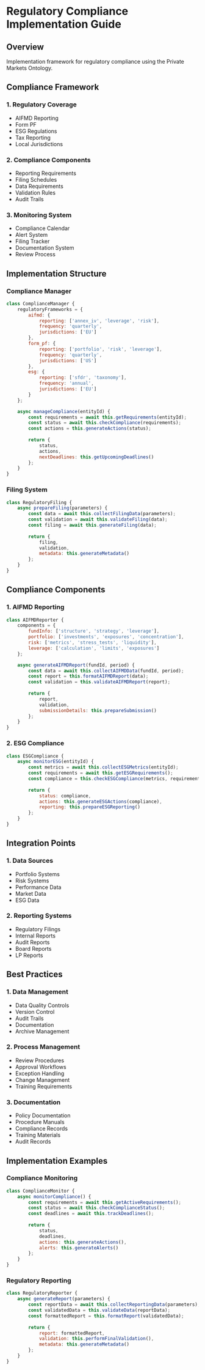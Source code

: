 # Regulatory Compliance Implementation Guide

## Overview
Implementation framework for regulatory compliance using the Private Markets Ontology.

## Compliance Framework

### 1. Regulatory Coverage
- AIFMD Reporting
- Form PF
- ESG Regulations
- Tax Reporting
- Local Jurisdictions

### 2. Compliance Components
- Reporting Requirements
- Filing Schedules
- Data Requirements
- Validation Rules
- Audit Trails

### 3. Monitoring System
- Compliance Calendar
- Alert System
- Filing Tracker
- Documentation System
- Review Process

## Implementation Structure

### Compliance Manager
```javascript
class ComplianceManager {
    regulatoryFrameworks = {
        aifmd: {
            reporting: ['annex_iv', 'leverage', 'risk'],
            frequency: 'quarterly',
            jurisdictions: ['EU']
        },
        form_pf: {
            reporting: ['portfolio', 'risk', 'leverage'],
            frequency: 'quarterly',
            jurisdictions: ['US']
        },
        esg: {
            reporting: ['sfdr', 'taxonomy'],
            frequency: 'annual',
            jurisdictions: ['EU']
        }
    };

    async manageCompliance(entityId) {
        const requirements = await this.getRequirements(entityId);
        const status = await this.checkCompliance(requirements);
        const actions = this.generateActions(status);
        
        return {
            status,
            actions,
            nextDeadlines: this.getUpcomingDeadlines()
        };
    }
}
```

### Filing System
```javascript
class RegulatoryFiling {
    async prepareFiling(parameters) {
        const data = await this.collectFilingData(parameters);
        const validation = await this.validateFiling(data);
        const filing = await this.generateFiling(data);
        
        return {
            filing,
            validation,
            metadata: this.generateMetadata()
        };
    }
}
```

## Compliance Components

### 1. AIFMD Reporting
```javascript
class AIFMDReporter {
    components = {
        fundInfo: ['structure', 'strategy', 'leverage'],
        portfolio: ['investments', 'exposures', 'concentration'],
        risk: ['metrics', 'stress_tests', 'liquidity'],
        leverage: ['calculation', 'limits', 'exposures']
    };

    async generateAIFMDReport(fundId, period) {
        const data = await this.collectAIFMDData(fundId, period);
        const report = this.formatAIFMDReport(data);
        const validation = this.validateAIFMDReport(report);
        
        return {
            report,
            validation,
            submissionDetails: this.prepareSubmission()
        };
    }
}
```

### 2. ESG Compliance
```javascript
class ESGCompliance {
    async monitorESG(entityId) {
        const metrics = await this.collectESGMetrics(entityId);
        const requirements = await this.getESGRequirements();
        const compliance = this.checkESGCompliance(metrics, requirements);
        
        return {
            status: compliance,
            actions: this.generateESGActions(compliance),
            reporting: this.prepareESGReporting()
        };
    }
}
```

## Integration Points

### 1. Data Sources
- Portfolio Systems
- Risk Systems
- Performance Data
- Market Data
- ESG Data

### 2. Reporting Systems
- Regulatory Filings
- Internal Reports
- Audit Reports
- Board Reports
- LP Reports

## Best Practices

### 1. Data Management
- Data Quality Controls
- Version Control
- Audit Trails
- Documentation
- Archive Management

### 2. Process Management
- Review Procedures
- Approval Workflows
- Exception Handling
- Change Management
- Training Requirements

### 3. Documentation
- Policy Documentation
- Procedure Manuals
- Compliance Records
- Training Materials
- Audit Records

## Implementation Examples

### Compliance Monitoring
```javascript
class ComplianceMonitor {
    async monitorCompliance() {
        const requirements = await this.getActiveRequirements();
        const status = await this.checkComplianceStatus();
        const deadlines = await this.trackDeadlines();
        
        return {
            status,
            deadlines,
            actions: this.generateActions(),
            alerts: this.generateAlerts()
        };
    }
}
```

### Regulatory Reporting
```javascript
class RegulatoryReporter {
    async generateReport(parameters) {
        const reportData = await this.collectReportingData(parameters);
        const validatedData = this.validateData(reportData);
        const formattedReport = this.formatReport(validatedData);
        
        return {
            report: formattedReport,
            validation: this.performFinalValidation(),
            metadata: this.generateMetadata()
        };
    }
}
```
